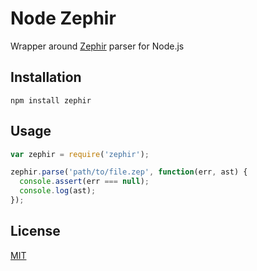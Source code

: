 Node Zephir
===========

Wrapper around [Zephir](https://github.com/phalcon/zephir) parser for Node.js

Installation
------------

```
npm install zephir
```

Usage
-----

```js
var zephir = require('zephir');

zephir.parse('path/to/file.zep', function(err, ast) {
  console.assert(err === null);
  console.log(ast);
});
```

License
-------
[MIT](LICENSE)
